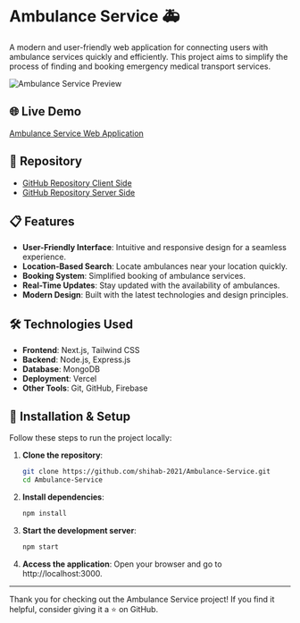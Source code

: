 # Ambulance Service 🚑

A modern and user-friendly web application for connecting users with ambulance services quickly and efficiently. This project aims to simplify the process of finding and booking emergency medical transport services.

![Ambulance Service Preview](https://i.ibb.co.com/dDtD04f/download.png)

## 🌐 Live Demo
[Ambulance Service Web Application](https://ambulance-service.vercel.app/)

## 📂 Repository
- [GitHub Repository Client Side](https://github.com/shihab-2021/Ambulance-Service)
- [GitHub Repository Server Side](https://github.com/shihab-2021/Ambulance-Service-Server-Side)

## 📋 Features

- **User-Friendly Interface**: Intuitive and responsive design for a seamless experience.
- **Location-Based Search**: Locate ambulances near your location quickly.
- **Booking System**: Simplified booking of ambulance services.
- **Real-Time Updates**: Stay updated with the availability of ambulances.
- **Modern Design**: Built with the latest technologies and design principles.

## 🛠️ Technologies Used

- **Frontend**: Next.js, Tailwind CSS
- **Backend**: Node.js, Express.js
- **Database**: MongoDB
- **Deployment**: Vercel
- **Other Tools**: Git, GitHub, Firebase

## 🚀 Installation & Setup

Follow these steps to run the project locally:

1. **Clone the repository**:
   ```bash
   git clone https://github.com/shihab-2021/Ambulance-Service.git
   cd Ambulance-Service
   ```
2. **Install dependencies**:
   ```bash
   npm install
   ```
3. **Start the development server**:
   ```bash
   npm start
   ```
4. **Access the application**: Open your browser and go to http://localhost:3000.

---

Thank you for checking out the Ambulance Service project! If you find it helpful, consider giving it a ⭐ on GitHub.
